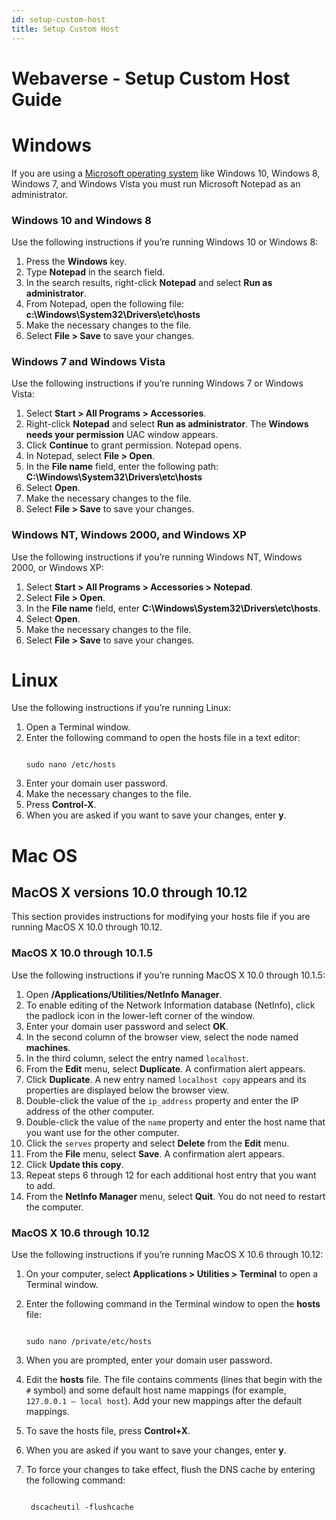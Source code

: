 ```yaml
---
id: setup-custom-host
title: Setup Custom Host
---
```

# Webaverse - Setup Custom Host Guide

# Windows

If you are using a  [Microsoft operating system](https://www.rackspace.com/microsoft)  like Windows 10, Windows 8, Windows 7, and Windows Vista you must run Microsoft Notepad as an administrator.

### Windows 10 and Windows 8

Use the following instructions if you’re running Windows 10 or Windows 8:

1.  Press the  **Windows**  key.
2.  Type  **Notepad**  in the search field.
3.  In the search results, right-click  **Notepad**  and select **Run as administrator**.
4.  From Notepad, open the following file: **c:\Windows\System32\Drivers\etc\hosts**
5.  Make the necessary changes to the file.
6.  Select  **File > Save**  to save your changes.
    

### Windows 7 and Windows Vista

Use the following instructions if you’re running Windows 7 or Windows Vista:

1.  Select  **Start > All Programs > Accessories**.
2.  Right-click  **Notepad**  and select  **Run as administrator**. The  **Windows needs your permission**  UAC window appears.
3.  Click  **Continue**  to grant permission. Notepad opens.
4.  In Notepad, select  **File > Open**.
5.  In the  **File name**  field, enter the following path:
**C:\Windows\System32\Drivers\etc\hosts**
7.  Select  **Open**.
8.  Make the necessary changes to the file.
9.  Select  **File > Save**  to save your changes.
    

### Windows NT, Windows 2000, and Windows XP

Use the following instructions if you’re running Windows NT, Windows 2000, or Windows XP:

1.  Select  **Start > All Programs > Accessories > Notepad**.
2.  Select  **File > Open**.
3.  In the  **File name**  field, enter **C:\Windows\System32\Drivers\etc\hosts**.
4.  Select  **Open**.
5.  Make the necessary changes to the file.
6.  Select  **File > Save**  to save your changes.

# Linux

Use the following instructions if you’re running Linux:

1.  Open a Terminal window.
2.  Enter the following command to open the hosts file in a text editor:
    ```
    
    sudo nano /etc/hosts
    
    ```
3.  Enter your domain user password.
4.  Make the necessary changes to the file.
5.  Press  **Control-X**.
6.  When you are asked if you want to save your changes, enter **y**.
    
# Mac OS

## MacOS X versions 10.0 through 10.12

This section provides instructions for modifying your hosts file if you are running MacOS X 10.0 through 10.12.

### MacOS X 10.0 through 10.1.5

Use the following instructions if you’re running MacOS X 10.0 through 10.1.5:

1.  Open  **/Applications/Utilities/NetInfo Manager**.
2.  To enable editing of the Network Information database (NetInfo), click the padlock icon in the lower-left corner of the window.
3.  Enter your domain user password and select  **OK**.
4.  In the second column of the browser view, select the node named  **machines**.
5.  In the third column, select the entry named  `localhost`.
6.  From the  **Edit**  menu, select  **Duplicate**.
    A confirmation alert appears.
7.  Click  **Duplicate**.
    A new entry named  `localhost copy`  appears and its properties are displayed below the browser view.
8.  Double-click the value of the  `ip_address`  property and enter the IP address of the other computer.
9.  Double-click the value of the  `name`  property and enter the host name that you want use for the other computer.
10.  Click the  `serves`  property and select  **Delete**  from the  **Edit**  menu.
11.  From the  **File**  menu, select  **Save**.
    A confirmation alert appears.
12.  Click  **Update this copy**.
13.  Repeat steps 6 through 12 for each additional host entry that you want to add.
14.  From the  **NetInfo Manager**  menu, select  **Quit**.
    You do not need to restart the computer.
    

### MacOS X 10.6 through 10.12

Use the following instructions if you’re running MacOS X 10.6 through 10.12:

1.  On your computer, select  **Applications > Utilities > Terminal**  to open a Terminal window.
2.  Enter the following command in the Terminal window to open the  **hosts**  file:
    ```
    
    sudo nano /private/etc/hosts
    
    ```
3.  When you are prompted, enter your domain user password.
4.  Edit the  **hosts**  file.
    The file contains comments (lines that begin with the  `#`  symbol) and some default host name mappings (for example,  `127.0.0.1 – local host`). Add your new mappings after the default mappings.
5.  To save the hosts file, press  **Control+X**.
6.  When you are asked if you want to save your changes, enter  **y**.
7.  To force your changes to take effect, flush the DNS cache by entering the following command:
    
    ```
    
     dscacheutil -flushcache
     
    ```